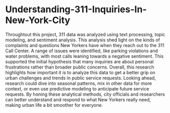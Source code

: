 # Understanding-311-Inquiries-In-New-York-City
Throughtout this project, 311 data was analyzed using text processing, topic modeling, and sentiment analysis. This analysis  shed light on the kinds of complaints and questions New Yorkers have when they reach out to the 311 Call Center. A range of issues were identified, like parking violations and water problems, with most calls leaning towards a negative sentiment. This supported the initial hypothesis that many inquiries are about personal frustrations rather than broader public concerns. Overall, this research highlights how important it is to analyze this data to get a better grip on urban challenges and trends in public service requests. Looking ahead, research could dive into seasonal patterns, mix in other data for more context, or even use predictive modeling to anticipate future service requests. By honing these analytical methods, city officials and researchers can better understand and respond to what New Yorkers really need, making urban life a bit smoother for everyone. 
